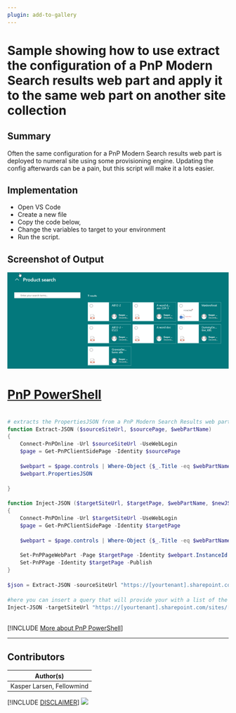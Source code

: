 ```yaml
---
plugin: add-to-gallery
---
```


# Sample showing how to use extract the configuration of a PnP Modern Search results web part and apply it to the same web part on another site collection

## Summary

Often the same configuration for a PnP Modern Search results web part is deployed to numeral site using some provisioning engine. Updating the config afterwards can be a pain, but this script will make it a lots easier.

## Implementation

- Open VS Code
- Create a new file
- Copy the code below,
- Change the variables to target to your environment
- Run the script.
 
## Screenshot of Output 

![Example Screenshot](assets/preview.png)

# [PnP PowerShell](#tab/pnpps)
```powershell

# extracts the PropertiesJSON from a PnP Modern Search Results web part and injects it into the target site
function Extract-JSON ($sourceSiteUrl, $sourcePage, $webPartName)
{
    Connect-PnPOnline -Url $sourceSiteUrl -UseWebLogin
    $page = Get-PnPClientSidePage -Identity $sourcePage 
    
    $webpart = $page.controls | Where-Object {$_.Title -eq $webPartName}
    $webpart.PropertiesJSON
    
}

function Inject-JSON ($targetSiteUrl, $targetPage, $webPartName, $newJSON)
{
    Connect-PnPOnline -Url $targetSiteUrl -UseWebLogin
    $page = Get-PnPClientSidePage -Identity $targetPage 
    
    $webpart = $page.controls | Where-Object {$_.Title -eq $webPartName}
    
    Set-PnPPageWebPart -Page $targetPage -Identity $webpart.InstanceId -PropertiesJson $newJSON
    Set-PnPPage -Identity $targetPage -Publish   
}

$json = Extract-JSON -sourceSiteUrl "https://[yourtenant].sharepoint.com/sites/[sitecollection]" -sourcePage "Home.aspx" -webPartName "PnP - Search Results"

#here you can insert a query that will provide your with a list of the site collections that need to be updated
Inject-JSON -targetSiteUrl "https://[yourtenant].sharepoint.com/sites/[sitecollection]" -targetPage "Home.aspx" -webPartName "PnP - Search Results" -newJSON $json



```
[!INCLUDE [More about PnP PowerShell](../../docfx/includes/MORE-PNPPS.md)]
***

## Contributors

| Author(s) |
|-----------|
| Kasper Larsen, Fellowmind|

[!INCLUDE [DISCLAIMER](../../docfx/includes/DISCLAIMER.md)]
<img src="https://m365-visitor-stats.azurewebsites.net/script-samples/scripts/spo-deploy-pnpmodernsearch-webpart" aria-hidden="true" />
